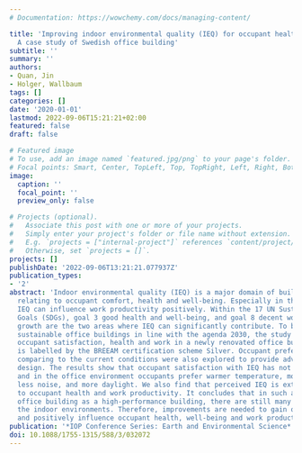 ```yaml
---
# Documentation: https://wowchemy.com/docs/managing-content/

title: 'Improving indoor environmental quality (IEQ) for occupant health and well-being:
  A case study of Swedish office building'
subtitle: ''
summary: ''
authors:
- Quan, Jin
- Holger, Wallbaum
tags: []
categories: []
date: '2020-01-01'
lastmod: 2022-09-06T15:21:21+02:00
featured: false
draft: false

# Featured image
# To use, add an image named `featured.jpg/png` to your page's folder.
# Focal points: Smart, Center, TopLeft, Top, TopRight, Left, Right, BottomLeft, Bottom, BottomRight.
image:
  caption: ''
  focal_point: ''
  preview_only: false

# Projects (optional).
#   Associate this post with one or more of your projects.
#   Simply enter your project's folder or file name without extension.
#   E.g. `projects = ["internal-project"]` references `content/project/deep-learning/index.md`.
#   Otherwise, set `projects = []`.
projects: []
publishDate: '2022-09-06T13:21:21.077937Z'
publication_types:
- '2'
abstract: 'Indoor environmental quality (IEQ) is a major domain of building conditions
  relating to occupant comfort, health and well-being. Especially in the office environment,
  IEQ can influence work productivity positively. Within the 17 UN Sustainable Development
  Goals (SDGs), goal 3 good health and well-being, and goal 8 decent work and economic
  growth are the two areas where IEQ can significantly contribute. To better design
  sustainable office buildings in line with the agenda 2030, the study aims to examine
  occupant satisfaction, health and work in a newly renovated office building which
  is labelled by the BREEAM certification scheme Silver. Occupant preferences of IEQ
  comparing to the current conditions were also explored to provide advice for future
  design. The results show that occupant satisfaction with IEQ has not well achieved
  and in the office environment occupants prefer warmer temperature, more fresh air,
  less noise, and more daylight. We also find that perceived IEQ is extensively related
  to occupant health and work productivity. It concludes that in such a newly renovated
  office building as a high-performance building, there are still many problems from
  the indoor environments. Therefore, improvements are needed to gain occupant satisfaction
  and positively influence occupant health, well-being and work productivity.  '
publication: '*IOP Conference Series: Earth and Environmental Science*'
doi: 10.1088/1755-1315/588/3/032072
---
```

